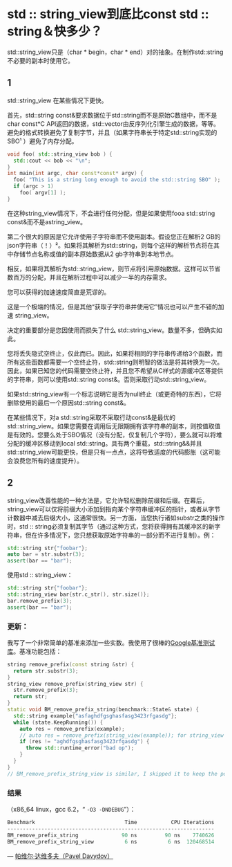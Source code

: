# std :: string_view到底比const std :: string＆快多少？

std::string_view只是（char * begin，char * end）对的抽象。在制作std::string不必要的副本时使用它。

## 1

std::string_view 在某些情况下更快。

首先，std::string const&要求数据位于std::string而不是原始C数组中，而不是char const*C API返回的数据，std::vector<char>由反序列化引擎生成的数据，等等。避免的格式转换避免了复制字节，并且（如果字符串长于特定std::string实现的SBO¹ ）避免了内存分配。

``` cpp
void foo( std::string_view bob ) {
  std::cout << bob << "\n";
}
int main(int argc, char const*const* argv) {
  foo( "This is a string long enough to avoid the std::string SBO" );
  if (argc > 1)
    foo( argv[1] );
}
```

在这种string_view情况下，不会进行任何分配，但是如果使用fooa std::string const&而不是astring_view。

第二个很大的原因是它允许使用子字符串而不使用副本。假设您正在解析2 GB的json字符串（！）²。如果将其解析为std::string，则每个这样的解析节点将在其中存储节点名称或值的副本原始数据从2 gb字符串到本地节点。

相反，如果将其解析为std::string_view，则节点将引用原始数据。这样可以节省数百万的分配，并且在解析过程中可以减少一半的内存需求。

您可以获得的加速速度简直是荒谬的。

这是一个极端的情况，但是其他“获取子字符串并使用它”情况也可以产生不错的加速 string_view。

决定的重要部分是您因使用而损失了什么 std::string_view。数量不多，但确实如此。

您将丢失隐式空终止，仅此而已。因此，如果将相同的字符串传递给3个函数，而所有这些函数都需要一个空终止符，std::string则明智的做法是将其转换为一次。因此，如果已知您的代码需要空终止符，并且您不希望从C样式的源缓冲区等提供的字符串，则可以使用std::string const&。否则采取行动std::string_view。

如果std::string_view有一个标志说明它是否为null终止（或更奇特的东西），它将删除使用的最后一个原因std::string const&。

在某些情况下，对a std::string采取不采取行动const&是最优的std::string_view。如果您需要在调用后无限期拥有该字符串的副本，则按值取值是有效的。您要么处于SBO情况（没有分配，仅复制几个字符），要么就可以将堆分配的缓冲区移动到local std::string。具有两个重载，std::string&&并且std::string_view可能更快，但是只有一点点，这将导致适度的代码膨胀（这可能会浪费您所有的速度提升）。



## 2

string_view改善性能的一种方法是，它允许轻松删除前缀和后缀。在幕后，string_view可以仅将前缀大小添加到指向某个字符串缓冲区的指针，或者从字节计数器中减去后缀大小，这通常很快。另一方面，当您执行诸如substr之类的操作时，std :: string必须复制其字节（通过这种方式，您将获得拥有其缓冲区的新字符串，但在许多情况下，您只想获取原始字符串的一部分而不进行复制）。例：

```cpp
std::string str{"foobar"};
auto bar = str.substr(3);
assert(bar == "bar");
```

使用std :: string_view：

```cpp
std::string str{"foobar"};
std::string_view bar{str.c_str(), str.size()};
bar.remove_prefix(3);
assert(bar == "bar");
```

### 更新：

我写了一个非常简单的基准来添加一些实数。我使用了很棒的[Google基准测试库](https://github.com/google/benchmark)。基准功能包括：

```cpp
string remove_prefix(const string &str) {
  return str.substr(3);
}
string_view remove_prefix(string_view str) {
  str.remove_prefix(3);
  return str;
}
static void BM_remove_prefix_string(benchmark::State& state) {                
  std::string example{"asfaghdfgsghasfasg3423rfgasdg"};
  while (state.KeepRunning()) {
    auto res = remove_prefix(example);
    // auto res = remove_prefix(string_view(example)); for string_view
    if (res != "aghdfgsghasfasg3423rfgasdg") {
      throw std::runtime_error("bad op");
    }
  }
}
// BM_remove_prefix_string_view is similar, I skipped it to keep the post short
```

### 结果

（x86_64 linux，gcc 6.2，“ `-O3 -DNDEBUG`”）：

```cpp
Benchmark                             Time           CPU Iterations
-------------------------------------------------------------------
BM_remove_prefix_string              90 ns         90 ns    7740626
BM_remove_prefix_string_view          6 ns          6 ns  120468514
```

— [帕维尔·达维多夫（Pavel Davydov）](https://stackoverflow.com/users/2037422/pavel-davydov)